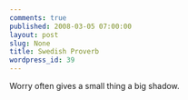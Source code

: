 ```yaml
---
comments: true
published: 2008-03-05 07:00:00
layout: post
slug: None
title: Swedish Proverb
wordpress_id: 39
---
```


Worry often gives a small thing a big shadow.
